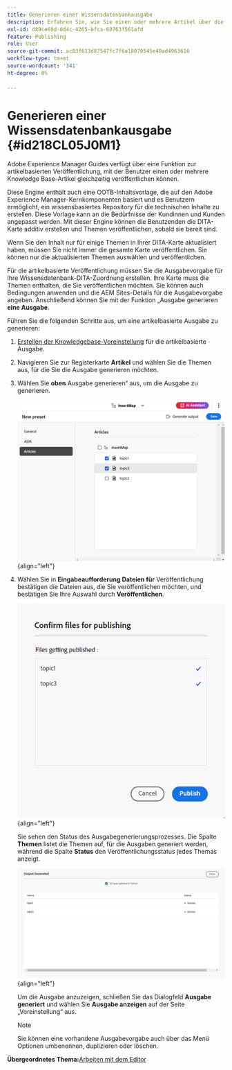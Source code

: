```yaml
---
title: Generieren einer Wissensdatenbankausgabe
description: Erfahren Sie, wie Sie einen oder mehrere Artikel über die Zuordnungskonsole veröffentlichen. Generieren einer Ausgabe für ein oder mehrere Themen in einer DITA-Zuordnung in AEM Guides.
exl-id: d89ce69d-8d4c-4265-bfca-60763f561afd
feature: Publishing
role: User
source-git-commit: ac83f613d87547fc7f6a18070545e40ad4963616
workflow-type: tm+mt
source-wordcount: '341'
ht-degree: 0%

---
```


# Generieren einer Wissensdatenbankausgabe {#id218CL05J0M1}

Adobe Experience Manager Guides verfügt über eine Funktion zur artikelbasierten Veröffentlichung, mit der Benutzer einen oder mehrere Knowledge Base-Artikel gleichzeitig veröffentlichen können.

Diese Engine enthält auch eine OOTB-Inhaltsvorlage, die auf den Adobe Experience Manager-Kernkomponenten basiert und es Benutzern ermöglicht, ein wissensbasiertes Repository für die technischen Inhalte zu erstellen. Diese Vorlage kann an die Bedürfnisse der Kundinnen und Kunden angepasst werden. Mit dieser Engine können die Benutzenden die DITA-Karte additiv erstellen und Themen veröffentlichen, sobald sie bereit sind.

Wenn Sie den Inhalt nur für einige Themen in Ihrer DITA-Karte aktualisiert haben, müssen Sie nicht immer die gesamte Karte veröffentlichen. Sie können nur die aktualisierten Themen auswählen und veröffentlichen.

Für die artikelbasierte Veröffentlichung müssen Sie die Ausgabevorgabe für Ihre Wissensdatenbank-DITA-Zuordnung erstellen. Ihre Karte muss die Themen enthalten, die Sie veröffentlichen möchten. Sie können auch Bedingungen anwenden und die AEM Sites-Details für die Ausgabevorgabe angeben. Anschließend können Sie mit der Funktion „Ausgabe generieren **eine Ausgabe**.

Führen Sie die folgenden Schritte aus, um eine artikelbasierte Ausgabe zu generieren:

1. [Erstellen der Knowledgebase-Voreinstellung](./generate-output-knowledge-base.md) für die artikelbasierte Ausgabe.
1. Navigieren Sie zur Registerkarte **Artikel** und wählen Sie die Themen aus, für die Sie die Ausgabe generieren möchten.
1. Wählen Sie **oben** Ausgabe generieren“ aus, um die Ausgabe zu generieren.

   ![](images/add-preset-articles-tab_cs.png){align="left"}

1. Wählen Sie in **Eingabeaufforderung Dateien für** Veröffentlichung bestätigen die Dateien aus, die Sie veröffentlichen möchten, und bestätigen Sie Ihre Auswahl durch **Veröffentlichen**.

   ![Neue &#x200B;](images/knowledge-base-confirm-files-for-publishing.png){align="left"}

   Sie sehen den Status des Ausgabegenerierungsprozesses. Die Spalte **Themen** listet die Themen auf, für die Ausgaben generiert werden, während die Spalte **Status** den Veröffentlichungsstatus jedes Themas anzeigt.


   ![](images/add-preset-output-generated_cs.png){align="left"}

   Um die Ausgabe anzuzeigen, schließen Sie das Dialogfeld **Ausgabe generiert** und wählen Sie **Ausgabe anzeigen** auf der Seite „Voreinstellung“ aus.


   >[!NOTE]
   >
   > Sie können eine vorhandene Ausgabevorgabe auch über das Menü Optionen umbenennen, duplizieren oder löschen.


**Übergeordnetes Thema:**&#x200B;[&#x200B; Arbeiten mit dem Editor](web-editor.md)
